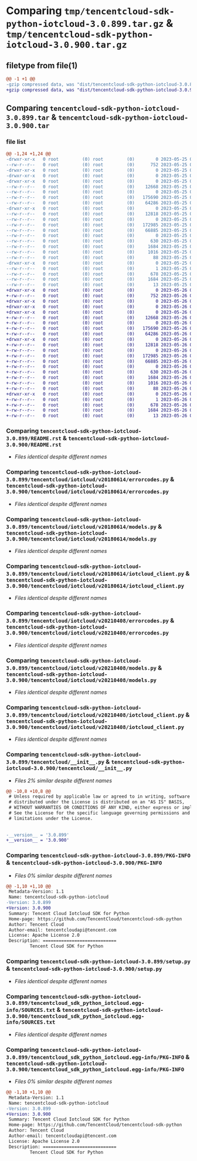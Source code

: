 # Comparing `tmp/tencentcloud-sdk-python-iotcloud-3.0.899.tar.gz` & `tmp/tencentcloud-sdk-python-iotcloud-3.0.900.tar.gz`

## filetype from file(1)

```diff
@@ -1 +1 @@
-gzip compressed data, was "dist/tencentcloud-sdk-python-iotcloud-3.0.899.tar", last modified: Thu May 25 00:29:18 2023, max compression
+gzip compressed data, was "dist/tencentcloud-sdk-python-iotcloud-3.0.900.tar", last modified: Fri May 26 02:21:15 2023, max compression
```

## Comparing `tencentcloud-sdk-python-iotcloud-3.0.899.tar` & `tencentcloud-sdk-python-iotcloud-3.0.900.tar`

### file list

```diff
@@ -1,24 +1,24 @@
-drwxr-xr-x   0 root         (0) root         (0)        0 2023-05-25 00:29:18.000000 tencentcloud-sdk-python-iotcloud-3.0.899/
--rw-r--r--   0 root         (0) root         (0)      752 2023-05-25 00:29:18.000000 tencentcloud-sdk-python-iotcloud-3.0.899/README.rst
-drwxr-xr-x   0 root         (0) root         (0)        0 2023-05-25 00:29:18.000000 tencentcloud-sdk-python-iotcloud-3.0.899/tencentcloud/
-drwxr-xr-x   0 root         (0) root         (0)        0 2023-05-25 00:29:18.000000 tencentcloud-sdk-python-iotcloud-3.0.899/tencentcloud/iotcloud/
-drwxr-xr-x   0 root         (0) root         (0)        0 2023-05-25 00:29:18.000000 tencentcloud-sdk-python-iotcloud-3.0.899/tencentcloud/iotcloud/v20180614/
--rw-r--r--   0 root         (0) root         (0)    12668 2023-05-25 00:29:18.000000 tencentcloud-sdk-python-iotcloud-3.0.899/tencentcloud/iotcloud/v20180614/errorcodes.py
--rw-r--r--   0 root         (0) root         (0)        0 2023-05-25 00:29:18.000000 tencentcloud-sdk-python-iotcloud-3.0.899/tencentcloud/iotcloud/v20180614/__init__.py
--rw-r--r--   0 root         (0) root         (0)   175690 2023-05-25 00:29:18.000000 tencentcloud-sdk-python-iotcloud-3.0.899/tencentcloud/iotcloud/v20180614/models.py
--rw-r--r--   0 root         (0) root         (0)    64286 2023-05-25 00:29:18.000000 tencentcloud-sdk-python-iotcloud-3.0.899/tencentcloud/iotcloud/v20180614/iotcloud_client.py
-drwxr-xr-x   0 root         (0) root         (0)        0 2023-05-25 00:29:18.000000 tencentcloud-sdk-python-iotcloud-3.0.899/tencentcloud/iotcloud/v20210408/
--rw-r--r--   0 root         (0) root         (0)    12818 2023-05-25 00:29:18.000000 tencentcloud-sdk-python-iotcloud-3.0.899/tencentcloud/iotcloud/v20210408/errorcodes.py
--rw-r--r--   0 root         (0) root         (0)        0 2023-05-25 00:29:18.000000 tencentcloud-sdk-python-iotcloud-3.0.899/tencentcloud/iotcloud/v20210408/__init__.py
--rw-r--r--   0 root         (0) root         (0)   172985 2023-05-25 00:29:18.000000 tencentcloud-sdk-python-iotcloud-3.0.899/tencentcloud/iotcloud/v20210408/models.py
--rw-r--r--   0 root         (0) root         (0)    66885 2023-05-25 00:29:18.000000 tencentcloud-sdk-python-iotcloud-3.0.899/tencentcloud/iotcloud/v20210408/iotcloud_client.py
--rw-r--r--   0 root         (0) root         (0)        0 2023-05-25 00:29:18.000000 tencentcloud-sdk-python-iotcloud-3.0.899/tencentcloud/iotcloud/__init__.py
--rw-r--r--   0 root         (0) root         (0)      630 2023-05-25 00:29:18.000000 tencentcloud-sdk-python-iotcloud-3.0.899/tencentcloud/__init__.py
--rw-r--r--   0 root         (0) root         (0)     1684 2023-05-25 00:29:18.000000 tencentcloud-sdk-python-iotcloud-3.0.899/PKG-INFO
--rw-r--r--   0 root         (0) root         (0)     1016 2023-05-25 00:29:18.000000 tencentcloud-sdk-python-iotcloud-3.0.899/setup.py
--rw-r--r--   0 root         (0) root         (0)       88 2023-05-25 00:29:18.000000 tencentcloud-sdk-python-iotcloud-3.0.899/setup.cfg
-drwxr-xr-x   0 root         (0) root         (0)        0 2023-05-25 00:29:18.000000 tencentcloud-sdk-python-iotcloud-3.0.899/tencentcloud_sdk_python_iotcloud.egg-info/
--rw-r--r--   0 root         (0) root         (0)        1 2023-05-25 00:29:18.000000 tencentcloud-sdk-python-iotcloud-3.0.899/tencentcloud_sdk_python_iotcloud.egg-info/dependency_links.txt
--rw-r--r--   0 root         (0) root         (0)      678 2023-05-25 00:29:18.000000 tencentcloud-sdk-python-iotcloud-3.0.899/tencentcloud_sdk_python_iotcloud.egg-info/SOURCES.txt
--rw-r--r--   0 root         (0) root         (0)     1684 2023-05-25 00:29:18.000000 tencentcloud-sdk-python-iotcloud-3.0.899/tencentcloud_sdk_python_iotcloud.egg-info/PKG-INFO
--rw-r--r--   0 root         (0) root         (0)       13 2023-05-25 00:29:18.000000 tencentcloud-sdk-python-iotcloud-3.0.899/tencentcloud_sdk_python_iotcloud.egg-info/top_level.txt
+drwxr-xr-x   0 root         (0) root         (0)        0 2023-05-26 02:21:15.000000 tencentcloud-sdk-python-iotcloud-3.0.900/
+-rw-r--r--   0 root         (0) root         (0)      752 2023-05-26 02:21:15.000000 tencentcloud-sdk-python-iotcloud-3.0.900/README.rst
+drwxr-xr-x   0 root         (0) root         (0)        0 2023-05-26 02:21:15.000000 tencentcloud-sdk-python-iotcloud-3.0.900/tencentcloud/
+drwxr-xr-x   0 root         (0) root         (0)        0 2023-05-26 02:21:15.000000 tencentcloud-sdk-python-iotcloud-3.0.900/tencentcloud/iotcloud/
+drwxr-xr-x   0 root         (0) root         (0)        0 2023-05-26 02:21:15.000000 tencentcloud-sdk-python-iotcloud-3.0.900/tencentcloud/iotcloud/v20180614/
+-rw-r--r--   0 root         (0) root         (0)    12668 2023-05-26 02:21:15.000000 tencentcloud-sdk-python-iotcloud-3.0.900/tencentcloud/iotcloud/v20180614/errorcodes.py
+-rw-r--r--   0 root         (0) root         (0)        0 2023-05-26 02:21:15.000000 tencentcloud-sdk-python-iotcloud-3.0.900/tencentcloud/iotcloud/v20180614/__init__.py
+-rw-r--r--   0 root         (0) root         (0)   175690 2023-05-26 02:21:15.000000 tencentcloud-sdk-python-iotcloud-3.0.900/tencentcloud/iotcloud/v20180614/models.py
+-rw-r--r--   0 root         (0) root         (0)    64286 2023-05-26 02:21:15.000000 tencentcloud-sdk-python-iotcloud-3.0.900/tencentcloud/iotcloud/v20180614/iotcloud_client.py
+drwxr-xr-x   0 root         (0) root         (0)        0 2023-05-26 02:21:15.000000 tencentcloud-sdk-python-iotcloud-3.0.900/tencentcloud/iotcloud/v20210408/
+-rw-r--r--   0 root         (0) root         (0)    12818 2023-05-26 02:21:15.000000 tencentcloud-sdk-python-iotcloud-3.0.900/tencentcloud/iotcloud/v20210408/errorcodes.py
+-rw-r--r--   0 root         (0) root         (0)        0 2023-05-26 02:21:15.000000 tencentcloud-sdk-python-iotcloud-3.0.900/tencentcloud/iotcloud/v20210408/__init__.py
+-rw-r--r--   0 root         (0) root         (0)   172985 2023-05-26 02:21:15.000000 tencentcloud-sdk-python-iotcloud-3.0.900/tencentcloud/iotcloud/v20210408/models.py
+-rw-r--r--   0 root         (0) root         (0)    66885 2023-05-26 02:21:15.000000 tencentcloud-sdk-python-iotcloud-3.0.900/tencentcloud/iotcloud/v20210408/iotcloud_client.py
+-rw-r--r--   0 root         (0) root         (0)        0 2023-05-26 02:21:15.000000 tencentcloud-sdk-python-iotcloud-3.0.900/tencentcloud/iotcloud/__init__.py
+-rw-r--r--   0 root         (0) root         (0)      630 2023-05-26 02:21:15.000000 tencentcloud-sdk-python-iotcloud-3.0.900/tencentcloud/__init__.py
+-rw-r--r--   0 root         (0) root         (0)     1684 2023-05-26 02:21:15.000000 tencentcloud-sdk-python-iotcloud-3.0.900/PKG-INFO
+-rw-r--r--   0 root         (0) root         (0)     1016 2023-05-26 02:21:15.000000 tencentcloud-sdk-python-iotcloud-3.0.900/setup.py
+-rw-r--r--   0 root         (0) root         (0)       88 2023-05-26 02:21:15.000000 tencentcloud-sdk-python-iotcloud-3.0.900/setup.cfg
+drwxr-xr-x   0 root         (0) root         (0)        0 2023-05-26 02:21:15.000000 tencentcloud-sdk-python-iotcloud-3.0.900/tencentcloud_sdk_python_iotcloud.egg-info/
+-rw-r--r--   0 root         (0) root         (0)        1 2023-05-26 02:21:15.000000 tencentcloud-sdk-python-iotcloud-3.0.900/tencentcloud_sdk_python_iotcloud.egg-info/dependency_links.txt
+-rw-r--r--   0 root         (0) root         (0)      678 2023-05-26 02:21:15.000000 tencentcloud-sdk-python-iotcloud-3.0.900/tencentcloud_sdk_python_iotcloud.egg-info/SOURCES.txt
+-rw-r--r--   0 root         (0) root         (0)     1684 2023-05-26 02:21:15.000000 tencentcloud-sdk-python-iotcloud-3.0.900/tencentcloud_sdk_python_iotcloud.egg-info/PKG-INFO
+-rw-r--r--   0 root         (0) root         (0)       13 2023-05-26 02:21:15.000000 tencentcloud-sdk-python-iotcloud-3.0.900/tencentcloud_sdk_python_iotcloud.egg-info/top_level.txt
```

### Comparing `tencentcloud-sdk-python-iotcloud-3.0.899/README.rst` & `tencentcloud-sdk-python-iotcloud-3.0.900/README.rst`

 * *Files identical despite different names*

### Comparing `tencentcloud-sdk-python-iotcloud-3.0.899/tencentcloud/iotcloud/v20180614/errorcodes.py` & `tencentcloud-sdk-python-iotcloud-3.0.900/tencentcloud/iotcloud/v20180614/errorcodes.py`

 * *Files identical despite different names*

### Comparing `tencentcloud-sdk-python-iotcloud-3.0.899/tencentcloud/iotcloud/v20180614/models.py` & `tencentcloud-sdk-python-iotcloud-3.0.900/tencentcloud/iotcloud/v20180614/models.py`

 * *Files identical despite different names*

### Comparing `tencentcloud-sdk-python-iotcloud-3.0.899/tencentcloud/iotcloud/v20180614/iotcloud_client.py` & `tencentcloud-sdk-python-iotcloud-3.0.900/tencentcloud/iotcloud/v20180614/iotcloud_client.py`

 * *Files identical despite different names*

### Comparing `tencentcloud-sdk-python-iotcloud-3.0.899/tencentcloud/iotcloud/v20210408/errorcodes.py` & `tencentcloud-sdk-python-iotcloud-3.0.900/tencentcloud/iotcloud/v20210408/errorcodes.py`

 * *Files identical despite different names*

### Comparing `tencentcloud-sdk-python-iotcloud-3.0.899/tencentcloud/iotcloud/v20210408/models.py` & `tencentcloud-sdk-python-iotcloud-3.0.900/tencentcloud/iotcloud/v20210408/models.py`

 * *Files identical despite different names*

### Comparing `tencentcloud-sdk-python-iotcloud-3.0.899/tencentcloud/iotcloud/v20210408/iotcloud_client.py` & `tencentcloud-sdk-python-iotcloud-3.0.900/tencentcloud/iotcloud/v20210408/iotcloud_client.py`

 * *Files identical despite different names*

### Comparing `tencentcloud-sdk-python-iotcloud-3.0.899/tencentcloud/__init__.py` & `tencentcloud-sdk-python-iotcloud-3.0.900/tencentcloud/__init__.py`

 * *Files 2% similar despite different names*

```diff
@@ -10,8 +10,8 @@
 # Unless required by applicable law or agreed to in writing, software
 # distributed under the License is distributed on an "AS IS" BASIS,
 # WITHOUT WARRANTIES OR CONDITIONS OF ANY KIND, either express or implied.
 # See the License for the specific language governing permissions and
 # limitations under the License.
 
 
-__version__ = '3.0.899'
+__version__ = '3.0.900'
```

### Comparing `tencentcloud-sdk-python-iotcloud-3.0.899/PKG-INFO` & `tencentcloud-sdk-python-iotcloud-3.0.900/PKG-INFO`

 * *Files 0% similar despite different names*

```diff
@@ -1,10 +1,10 @@
 Metadata-Version: 1.1
 Name: tencentcloud-sdk-python-iotcloud
-Version: 3.0.899
+Version: 3.0.900
 Summary: Tencent Cloud Iotcloud SDK for Python
 Home-page: https://github.com/TencentCloud/tencentcloud-sdk-python
 Author: Tencent Cloud
 Author-email: tencentcloudapi@tencent.com
 License: Apache License 2.0
 Description: ============================
         Tencent Cloud SDK for Python
```

### Comparing `tencentcloud-sdk-python-iotcloud-3.0.899/setup.py` & `tencentcloud-sdk-python-iotcloud-3.0.900/setup.py`

 * *Files identical despite different names*

### Comparing `tencentcloud-sdk-python-iotcloud-3.0.899/tencentcloud_sdk_python_iotcloud.egg-info/SOURCES.txt` & `tencentcloud-sdk-python-iotcloud-3.0.900/tencentcloud_sdk_python_iotcloud.egg-info/SOURCES.txt`

 * *Files identical despite different names*

### Comparing `tencentcloud-sdk-python-iotcloud-3.0.899/tencentcloud_sdk_python_iotcloud.egg-info/PKG-INFO` & `tencentcloud-sdk-python-iotcloud-3.0.900/tencentcloud_sdk_python_iotcloud.egg-info/PKG-INFO`

 * *Files 0% similar despite different names*

```diff
@@ -1,10 +1,10 @@
 Metadata-Version: 1.1
 Name: tencentcloud-sdk-python-iotcloud
-Version: 3.0.899
+Version: 3.0.900
 Summary: Tencent Cloud Iotcloud SDK for Python
 Home-page: https://github.com/TencentCloud/tencentcloud-sdk-python
 Author: Tencent Cloud
 Author-email: tencentcloudapi@tencent.com
 License: Apache License 2.0
 Description: ============================
         Tencent Cloud SDK for Python
```

